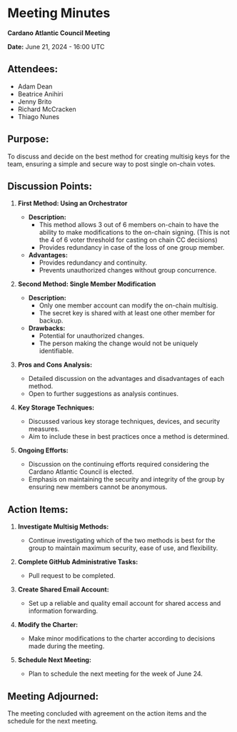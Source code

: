# Meeting Minutes

**Cardano Atlantic Council Meeting**

**Date:** June 21, 2024 - 16:00 UTC

## **Attendees:** 
- Adam Dean
- Beatrice Anihiri
- Jenny Brito
- Richard McCracken
- Thiago Nunes

## **Purpose:** 
To discuss and decide on the best method for creating multisig keys for the team, ensuring a simple and secure way to post single on-chain votes.

## **Discussion Points:**

1. **First Method: Using an Orchestrator**
   - **Description:** 
     - This method allows 3 out of 6 members on-chain to have the ability to make modifications to the on-chain signing. (This is not the 4 of 6 voter threshold for casting on chain CC decisions)
     - Provides redundancy in case of the loss of one group member.
   - **Advantages:** 
     - Provides redundancy and continuity.
     - Prevents unauthorized changes without group concurrence.

2. **Second Method: Single Member Modification**
   - **Description:**
     - Only one member account can modify the on-chain multisig.
     - The secret key is shared with at least one other member for backup.
   - **Drawbacks:** 
     - Potential for unauthorized changes.
     - The person making the change would not be uniquely identifiable.

3. **Pros and Cons Analysis:**
   - Detailed discussion on the advantages and disadvantages of each method.
   - Open to further suggestions as analysis continues.

4. **Key Storage Techniques:**
   - Discussed various key storage techniques, devices, and security measures.
   - Aim to include these in best practices once a method is determined.

5. **Ongoing Efforts:**
   - Discussion on the continuing efforts required considering the Cardano Atlantic Council is elected.
   - Emphasis on maintaining the security and integrity of the group by ensuring new members cannot be anonymous.

## **Action Items:**

1. **Investigate Multisig Methods:**
   - Continue investigating which of the two methods is best for the group to maintain maximum security, ease of use, and flexibility.

2. **Complete GitHub Administrative Tasks:**
   - Pull request to be completed.

3. **Create Shared Email Account:**
   - Set up a reliable and quality email account for shared access and information forwarding.

4. **Modify the Charter:**
   - Make minor modifications to the charter according to decisions made during the meeting.

5. **Schedule Next Meeting:**
   - Plan to schedule the next meeting for the week of June 24.

## **Meeting Adjourned:**
The meeting concluded with agreement on the action items and the schedule for the next meeting.
